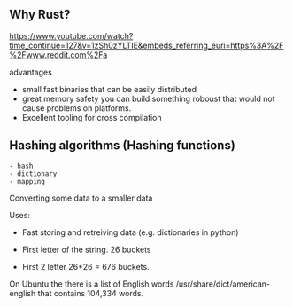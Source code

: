 
## Why Rust?

https://www.youtube.com/watch?time_continue=127&v=1zSh0zYLTIE&embeds_referring_euri=https%3A%2F%2Fwww.reddit.com%2Fa

advantages

* small fast binaries that can be easily distributed
* great memory safety you can build something roboust that would not cause problems on platforms.
* Excellent tooling for cross compilation


## Hashing algorithms (Hashing functions)

    - hash
    - dictionary
    - mapping


Converting some data to a smaller data

Uses:
  * Fast storing and retreiving data (e.g. dictionaries in python)


* First letter of the string. 26 buckets
* First 2 letter 26*26 = 676 buckets.


On Ubuntu the there is a list of English words /usr/share/dict/american-english that contains 104,334 words.



